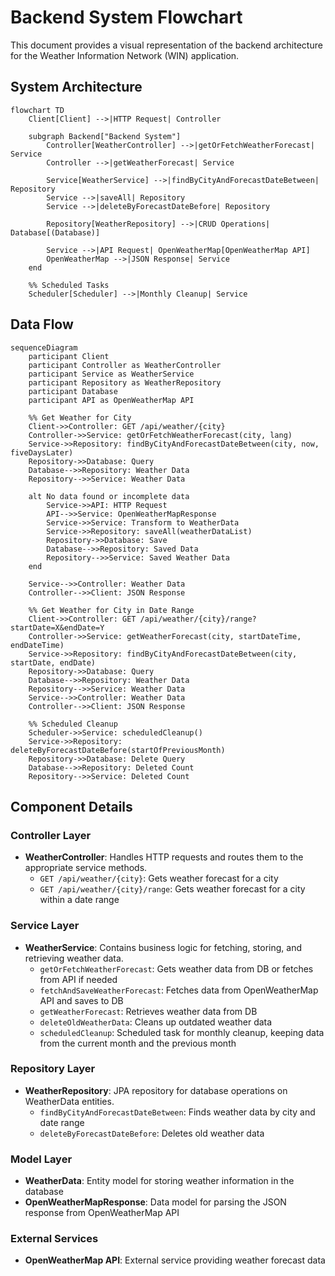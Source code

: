 # Backend System Flowchart

This document provides a visual representation of the backend architecture for the Weather Information Network (WIN) application.

## System Architecture

```mermaid
flowchart TD
    Client[Client] -->|HTTP Request| Controller

    subgraph Backend["Backend System"]
        Controller[WeatherController] -->|getOrFetchWeatherForecast| Service
        Controller -->|getWeatherForecast| Service

        Service[WeatherService] -->|findByCityAndForecastDateBetween| Repository
        Service -->|saveAll| Repository
        Service -->|deleteByForecastDateBefore| Repository

        Repository[WeatherRepository] -->|CRUD Operations| Database[(Database)]

        Service -->|API Request| OpenWeatherMap[OpenWeatherMap API]
        OpenWeatherMap -->|JSON Response| Service
    end

    %% Scheduled Tasks
    Scheduler[Scheduler] -->|Monthly Cleanup| Service
```

## Data Flow

```mermaid
sequenceDiagram
    participant Client
    participant Controller as WeatherController
    participant Service as WeatherService
    participant Repository as WeatherRepository
    participant Database
    participant API as OpenWeatherMap API

    %% Get Weather for City
    Client->>Controller: GET /api/weather/{city}
    Controller->>Service: getOrFetchWeatherForecast(city, lang)
    Service->>Repository: findByCityAndForecastDateBetween(city, now, fiveDaysLater)
    Repository->>Database: Query
    Database-->>Repository: Weather Data
    Repository-->>Service: Weather Data

    alt No data found or incomplete data
        Service->>API: HTTP Request
        API-->>Service: OpenWeatherMapResponse
        Service->>Service: Transform to WeatherData
        Service->>Repository: saveAll(weatherDataList)
        Repository->>Database: Save
        Database-->>Repository: Saved Data
        Repository-->>Service: Saved Weather Data
    end

    Service-->>Controller: Weather Data
    Controller-->>Client: JSON Response

    %% Get Weather for City in Date Range
    Client->>Controller: GET /api/weather/{city}/range?startDate=X&endDate=Y
    Controller->>Service: getWeatherForecast(city, startDateTime, endDateTime)
    Service->>Repository: findByCityAndForecastDateBetween(city, startDate, endDate)
    Repository->>Database: Query
    Database-->>Repository: Weather Data
    Repository-->>Service: Weather Data
    Service-->>Controller: Weather Data
    Controller-->>Client: JSON Response

    %% Scheduled Cleanup
    Scheduler->>Service: scheduledCleanup()
    Service->>Repository: deleteByForecastDateBefore(startOfPreviousMonth)
    Repository->>Database: Delete Query
    Database-->>Repository: Deleted Count
    Repository-->>Service: Deleted Count
```

## Component Details

### Controller Layer
- **WeatherController**: Handles HTTP requests and routes them to the appropriate service methods.
    - `GET /api/weather/{city}`: Gets weather forecast for a city
    - `GET /api/weather/{city}/range`: Gets weather forecast for a city within a date range

### Service Layer
- **WeatherService**: Contains business logic for fetching, storing, and retrieving weather data.
    - `getOrFetchWeatherForecast`: Gets weather data from DB or fetches from API if needed
    - `fetchAndSaveWeatherForecast`: Fetches data from OpenWeatherMap API and saves to DB
    - `getWeatherForecast`: Retrieves weather data from DB
    - `deleteOldWeatherData`: Cleans up outdated weather data
    - `scheduledCleanup`: Scheduled task for monthly cleanup, keeping data from the current month and the previous month

### Repository Layer
- **WeatherRepository**: JPA repository for database operations on WeatherData entities.
    - `findByCityAndForecastDateBetween`: Finds weather data by city and date range
    - `deleteByForecastDateBefore`: Deletes old weather data

### Model Layer
- **WeatherData**: Entity model for storing weather information in the database
- **OpenWeatherMapResponse**: Data model for parsing the JSON response from OpenWeatherMap API

### External Services
- **OpenWeatherMap API**: External service providing weather forecast data